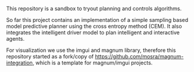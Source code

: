 
This repository is a sandbox to tryout planning and controls algorithms.


So far this project contains an implementation of a simple sampling based model predictive planner using the cross entropy method (CEM). It also integrates the intelligent driver model to plan intelligent and interactive agents.


For visualization we use the imgui and magnum library, therefore this repository started as a fork/copy of https://github.com/mosra/magnum-integration, which is a template for magnum/imgui projects.